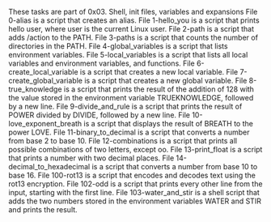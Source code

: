These tasks are part of 0x03. Shell, init files, variables and expansions File 0-alias is a script that creates an alias. File 1-hello_you is a script that prints hello user, where user is the current Linux user. File 2-path is a script that adds /action to the PATH. File 3-paths is a script that counts the number of directories in the PATH. File 4-global_variables is a script that lists environment variables. File 5-local_variables is a script that lists all local variables and environment variables, and functions. File 6-create_local_variable is a script that creates a new local variable. File 7-create_global_variable is a script that creates a new global variable. File 8-true_knowledge is a script that prints the result of the addition of 128 with the value stored in the environment variable TRUEKNOWLEDGE, followed by a new line. File 9-divide_and_rule is a script that prints the result of POWER divided by DIVIDE, followed by a new line. File 10-love_exponent_breath is a script that displays the result of BREATH to the power LOVE. File 11-binary_to_decimal is a script that converts a number from base 2 to base 10. File 12-combinations is a script that prints all possible combinations of two letters, except oo. File 13-print_float is a script that prints a number with two decimal places. File 14-decimal_to_hexadecimal is a script that converts a number from base 10 to base 16. File 100-rot13 is a script that encodes and decodes text using the rot13 encryption. File 102-odd is a script that prints every other line from the input, starting with the first line. File 103-water_and_stir is a shell script that adds the two numbers stored in the environment variables WATER and STIR and prints the result.
